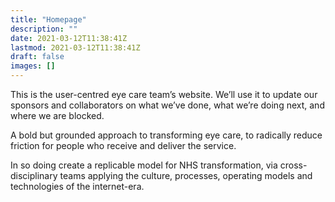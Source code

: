 ```yaml
---
title: "Homepage"
description: ""
date: 2021-03-12T11:38:41Z
lastmod: 2021-03-12T11:38:41Z
draft: false
images: []
---
```


This is the user-centred eye care team’s website. We’ll use it to update our sponsors and collaborators on what we’ve done, what we’re doing next, and where we are blocked.

A bold but grounded approach to transforming eye care, to radically reduce friction for people who receive and deliver the service.

In so doing create a replicable model for NHS transformation, via cross-disciplinary teams applying the culture, processes, operating models and technologies of the internet-era.

